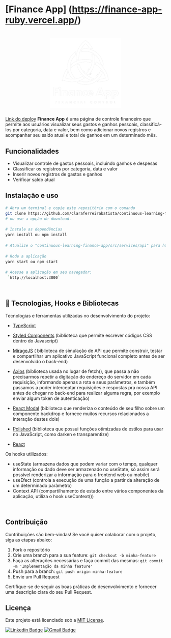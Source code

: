 # [Finance App] (https://finance-app-ruby.vercel.app/)

<h1 align="center">
  <img alt="finance-app" title="finance-app" src="./src/assets/logoLight.png" width="220px" />
</h1>

[Link do deploy](https://finance-app-ruby.vercel.app/)
**Finance App** é uma página de controle financeiro que permite aos usuários visualizar seus gastos e ganhos pessoais, classificá-los por categoria, data e valor, bem como adicionar novos registros e acompanhar seu saldo atual e total de ganhos em um determinado mês.


## Funcionalidades

- Visualizar controle de gastos pessoais, incluindo ganhos e despesas
- Classificar os registros por categoria, data e valor
- Inserir novos registros de gastos e ganhos
- Verificar saldo atual

## Instalação e uso

```bash
# Abra um terminal e copie este repositório com o comando
git clone https://github.com/claraferreirabatista/continuous-learning-finance-app.git
# ou use a opção de download.

# Instale as dependências
yarn install ou npm install

# Atualize o "continuous-learning-finance-app/src/services/api" para http://localhost:3000

# Rode a aplicação
yarn start ou npm start

# Acesse a aplicação em seu navegador:
 `http://localhost:3000`

```

<br>

## 🚀 Tecnologias, Hooks e Bibliotecas

Tecnologias e ferramentas utilizadas no desenvolvimento do projeto:

- [TypeScript](https://www.typescriptlang.org/)
- [Styled Components](https://styled-components.com/) (biblioteca que permite escrever códigos CSS dentro do Javascript)
- [MirageJS](https://miragejs.com/) ( biblioteca de simulação de API que permite construir, testar e compartilhar um aplicativo JavaScript funcional completo antes de ser desenvolvido o back-end)
- [Axios](https://github.com/axios/axios) (biblioteca usada no lugar de fetch(), que passa a não precisarmos repetir a digitação do endereço do servidor em cada requisição, informando apenas a rota e seus parâmetros, e também passamos a poder interceptar requisições e respostas pra nossa API antes de chegar no back-end para realizar alguma regra, por exemplo enviar algum token de autenticação)
- [React Modal](https://reactcommunity.org/react-modal/) (biblioteca que renderiza o conteúdo de seu filho sobre um componente backdrop e fornece muitos recursos relacionados a interação destes dois)
- [Polished](https://polished.js.org/) (biblioteca que possui funções otimizadas de estilos para usar no JavaScript, como darken e transparentize)

- [React](https://reactjs.org/)

Os hooks utilizados:

- useState (armazena dados que podem variar com o tempo, qualquer informação ou dado deve ser armazenado no useState, só assim será possível renderizar a informação para o frontend web ou mobile)
- useEfect (controla a execução de uma função a partir da alteração de um determinado parâmetro)
- Context API (compartilhamento de estado entre vários componentes da aplicação, utiliza o hook useContext())
<br>

## Contribuição

Contribuições são bem-vindas! Se você quiser colaborar com o projeto, siga as etapas abaixo:

1. Fork o repositório
2. Crie uma branch para a sua feature: `git checkout -b minha-feature`
3. Faça as alterações necessárias e faça commit das mesmas: `git commit -m 'Implementação da minha feature'`
4. Push para a branch: `git push origin minha-feature`
5. Envie um Pull Request

Certifique-se de seguir as boas práticas de desenvolvimento e fornecer uma descrição clara do seu Pull Request.

## Licença

Este projeto está licenciado sob a [MIT License](https://opensource.org/licenses/MIT).


[![Linkedin Badge](https://img.shields.io/badge/-Clara%20Ferreira-ff512f?style=flat-square&logo=Linkedin&logoColor=white&color=blue&link=https://www.linkedin.com/in/clara-ferreira-batista/)](https://www.linkedin.com/in/clara-ferreira-batista/) 
[![Gmail Badge](https://img.shields.io/badge/-Email-ff512f?style=flat-square&logo=Gmail&logoColor=red&color=white&link=mailto:clarabatista@alunos.utfpr.edu.br)](mailto:clarabatista@alunos.utfpr.edu.br)



